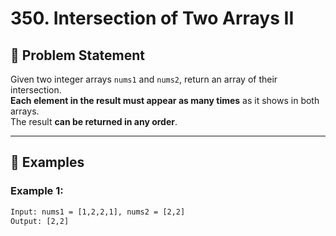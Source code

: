 # 350. Intersection of Two Arrays II

## 🧩 Problem Statement

Given two integer arrays `nums1` and `nums2`, return an array of their intersection.  
**Each element in the result must appear as many times** as it shows in both arrays.  
The result **can be returned in any order**.

---

## 📘 Examples

### Example 1:
```txt
Input: nums1 = [1,2,2,1], nums2 = [2,2]
Output: [2,2]
